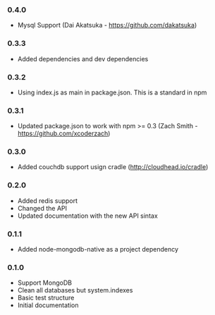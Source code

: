 ### 0.4.0
- Mysql Support (Dai Akatsuka - https://github.com/dakatsuka)
### 0.3.3
- Added dependencies and dev dependencies
### 0.3.2
- Using index.js as main in package.json. This is a standard in npm
### 0.3.1
- Updated package.json to work with npm >= 0.3 (Zach Smith - https://github.com/xcoderzach)
### 0.3.0
- Added couchdb support usign cradle (http://cloudhead.io/cradle)
### 0.2.0
- Added redis support
- Changed the API
- Updated documentation with the new API sintax
### 0.1.1
- Added node-mongodb-native as a project dependency
### 0.1.0
- Support MongoDB
- Clean all databases but system.indexes
- Basic test structure
- Initial documentation

